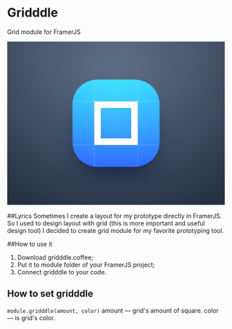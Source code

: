 # Gridddle
Grid module for FramerJS

![Grid module for FramerJS](/gridddle_logo.png)

##Lyrics
Sometimes I create a layout for my prototype directly in FramerJS. So I used to design layout with grid (this is more important and useful design tool) I decided to create grid module for my favorite prototyping tool.

##How to use it

1. Download gridddle.coffee;
2. Put it to module folder of your FramerJS project;
3. Connect gridddle to your code.

## How to set gridddle
```module.gridddle(amount, color)```
amount — grid's amount of square.
color — is grid's color.
